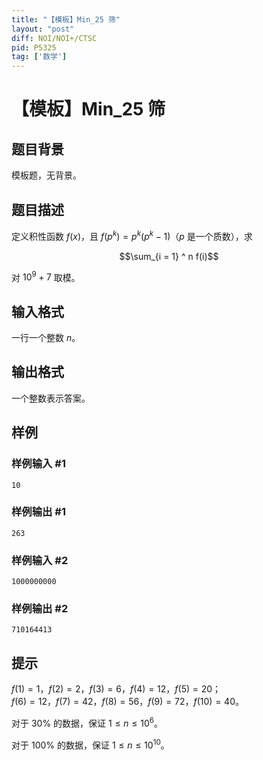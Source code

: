 ```yaml
---
title: "【模板】Min_25 筛"
layout: "post"
diff: NOI/NOI+/CTSC
pid: P5325
tag: ['数学']
---
```

# 【模板】Min_25 筛
## 题目背景

模板题，无背景。
## 题目描述

定义积性函数 $f(x)$，且 $f(p ^ k) = p ^ k(p ^ k - 1)$（$p$ 是一个质数），求

$$\sum_{i = 1} ^ n f(i)$$

对 $10 ^ 9 + 7$ 取模。
## 输入格式

一行一个整数 $n$。
## 输出格式

一个整数表示答案。
## 样例

### 样例输入 #1
```
10

```
### 样例输出 #1
```
263

```
### 样例输入 #2
```
1000000000

```
### 样例输出 #2
```
710164413

```
## 提示

$f(1)=1$，$f(2)=2$，$f(3)=6$，$f(4)=12$，$f(5)=20$；  
$f(6)=12$，$f(7)=42$，$f(8)=56$，$f(9)=72$，$f(10)=40$。

对于 $30\%$ 的数据，保证 $1\le n\le 10^6$。

对于 $100\%$ 的数据，保证 $1\le n\le 10^{10}$。
